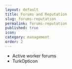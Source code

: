 ```yaml
---
layout: default
title: Forums and Reputation
slug: forums-reputation
permalink: forums-reputation
published: true
icon:
category: management
order: 2
---
```


- Active worker forums
- TurkOpticon
